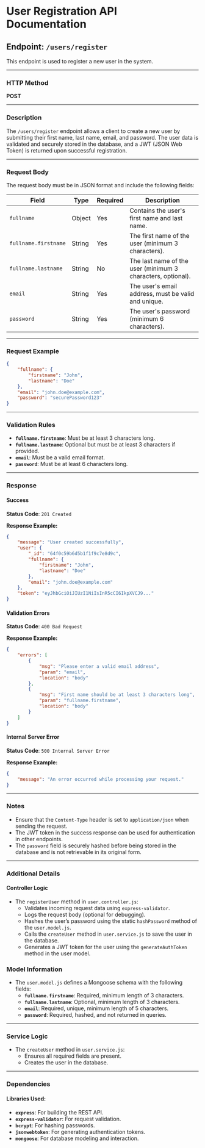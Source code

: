 # User Registration API Documentation

## Endpoint: `/users/register`

This endpoint is used to register a new user in the system.

---

### **HTTP Method**
**POST**

---

### **Description**
The `/users/register` endpoint allows a client to create a new user by submitting their first name, last name, email, and password. The user data is validated and securely stored in the database, and a JWT (JSON Web Token) is returned upon successful registration.

---

### **Request Body**
The request body must be in JSON format and include the following fields:

| Field                | Type    | Required | Description                                                   |
|----------------------|---------|----------|---------------------------------------------------------------|
| `fullname`           | Object  | Yes      | Contains the user's first name and last name.                |
| `fullname.firstname` | String  | Yes      | The first name of the user (minimum 3 characters).           |
| `fullname.lastname`  | String  | No       | The last name of the user (minimum 3 characters, optional).  |
| `email`              | String  | Yes      | The user's email address, must be valid and unique.          |
| `password`           | String  | Yes      | The user's password (minimum 6 characters).                  |

---

### **Request Example**
```json
{
    "fullname": {
        "firstname": "John",
        "lastname": "Doe"
    },
    "email": "john.doe@example.com",
    "password": "securePassword123"
}
```
---

### **Validation Rules**
- **`fullname.firstname`**: Must be at least 3 characters long.
- **`fullname.lastname`**: Optional but must be at least 3 characters if provided.
- **`email`**: Must be a valid email format.
- **`password`**: Must be at least 6 characters long.

---

### **Response**

#### **Success**
**Status Code**: `201 Created`

**Response Example:**
```json
{
    "message": "User created successfully",
    "user": {
        "_id": "64f0c59b6d5b1f1f9c7e8d9c",
        "fullname": {
            "firstname": "John",
            "lastname": "Doe"
        },
        "email": "john.doe@example.com"
    },
    "token": "eyJhbGciOiJIUzI1NiIsInR5cCI6IkpXVCJ9..."
}
```

#### **Validation Errors**
**Status Code**: `400 Bad Request`

**Response Example:**
```json
{
    "errors": [
        {
            "msg": "Please enter a valid email address",
            "param": "email",
            "location": "body"
        },
        {
            "msg": "First name should be at least 3 characters long",
            "param": "fullname.firstname",
            "location": "body"
        }
    ]
}
```

#### **Internal Server Error**
**Status Code**: `500 Internal Server Error`

**Response Example:**
```json
{
    "message": "An error occurred while processing your request."
}
```

---

### **Notes**
- Ensure that the `Content-Type` header is set to `application/json` when sending the request.
- The JWT token in the success response can be used for authentication in other endpoints.
- The `password` field is securely hashed before being stored in the database and is not retrievable in its original form.

---

### **Additional Details**

#### **Controller Logic**
- The `registerUser` method in `user.controller.js`:
  - Validates incoming request data using `express-validator`.
  - Logs the request body (optional for debugging).
  - Hashes the user’s password using the static `hashPassword` method of the `user.model.js`.
  - Calls the `createUser` method in `user.service.js` to save the user in the database.
  - Generates a JWT token for the user using the `generateAuthToken` method in the user model.

### **Model Information**
- The `user.model.js` defines a Mongoose schema with the following fields:
  - **`fullname.firstname`**: Required, minimum length of 3 characters.
  - **`fullname.lastname`**: Optional, minimum length of 3 characters.
  - **`email`**: Required, unique, minimum length of 5 characters.
  - **`password`**: Required, hashed, and not returned in queries.

---

### **Service Logic**
- The `createUser` method in `user.service.js`:
  - Ensures all required fields are present.
  - Creates the user in the database.

---

### **Dependencies**

#### **Libraries Used:**
- **`express`**: For building the REST API.
- **`express-validator`**: For request validation.
- **`bcrypt`**: For hashing passwords.
- **`jsonwebtoken`**: For generating authentication tokens.
- **`mongoose`**: For database modeling and interaction.